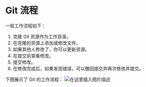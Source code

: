# Git 流程
一般工作流程如下：

 1. 克隆 Git 资源作为工作目录。
 2. 在克隆的资源上添加或修改文件。
 3. 如果其他人修改了，你可以更新资源。
 4. 在提交前查看修改。
 5. 提交修改。
 6. 在修改完成后，如果发现错误，可以撤回提交并再次修改并提交。


下图展示了 Git 的工作流程：
![在这里插入图片描述](https://img-blog.csdnimg.cn/afc7d09d708c450ba63811d0c2ad0441.png)
